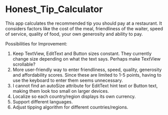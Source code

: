 # Honest_Tip_Calculator

This app calculates the recommended tip you should pay at a restaurant. 
It considers factors like the cost of the meal, friendliness of the waiter, speed of service, quality of food, your own generosity and ability to pay.

Possibilities for Improvement:

1. Keep TextView, EditText and Button sizes constant. They currently change size depending on what the text says. Perhaps make TextView scrollable?
2. More user-friendly way to enter friendliness, speed, quality, generosity and affordability scores. Since these are limited to 1-5 points, having to use the keyboard to enter them seems unnecessary.
3. I cannot find an autoSize attribute for EditText hint text or Button text, making them look too small on larger devices.
4. Localize so each country/region displays its own currency. 
5. Support different languages.
6. Adjust tipping algorithm for different countries/regions. 
